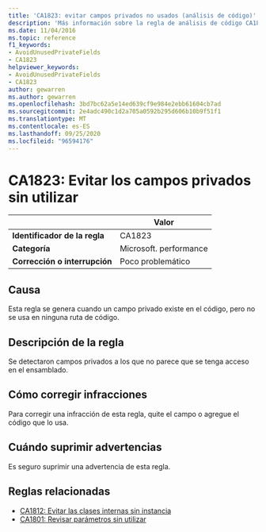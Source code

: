 ```yaml
---
title: 'CA1823: evitar campos privados no usados (análisis de código)'
description: 'Más información sobre la regla de análisis de código CA1823: evitar campos privados no usados'
ms.date: 11/04/2016
ms.topic: reference
f1_keywords:
- AvoidUnusedPrivateFields
- CA1823
helpviewer_keywords:
- AvoidUnusedPrivateFields
- CA1823
author: gewarren
ms.author: gewarren
ms.openlocfilehash: 3bd7bc62a5e14ed639cf9e984e2ebb61604cb7ad
ms.sourcegitcommit: 2e4adc490c1d2a705a0592b295d606b10b9f51f1
ms.translationtype: MT
ms.contentlocale: es-ES
ms.lasthandoff: 09/25/2020
ms.locfileid: "96594176"
---
```

# <a name="ca1823-avoid-unused-private-fields"></a>CA1823: Evitar los campos privados sin utilizar

| | Valor |
|-|-|
| **Identificador de la regla** |CA1823|
| **Categoría** |Microsoft. performance|
| **Corrección o interrupción** |Poco problemático|

## <a name="cause"></a>Causa

Esta regla se genera cuando un campo privado existe en el código, pero no se usa en ninguna ruta de código.

## <a name="rule-description"></a>Descripción de la regla

Se detectaron campos privados a los que no parece que se tenga acceso en el ensamblado.

## <a name="how-to-fix-violations"></a>Cómo corregir infracciones

Para corregir una infracción de esta regla, quite el campo o agregue el código que lo usa.

## <a name="when-to-suppress-warnings"></a>Cuándo suprimir advertencias

Es seguro suprimir una advertencia de esta regla.

## <a name="related-rules"></a>Reglas relacionadas

- [CA1812: Evitar las clases internas sin instancia](ca1812.md)
- [CA1801: Revisar parámetros sin utilizar](ca1801.md)
